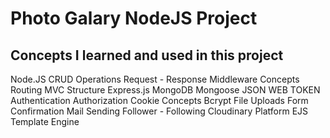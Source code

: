 # Photo Galary NodeJS Project


## Concepts I learned and used in this project
Node.JS CRUD Operations
Request - Response
Middleware Concepts
Routing
MVC Structure
Express.js
MongoDB
Mongoose
JSON WEB TOKEN
Authentication
Authorization
Cookie Concepts
Bcrypt
File Uploads
Form Confirmation
Mail Sending
Follower - Following
Cloudinary Platform
EJS Template Engine
